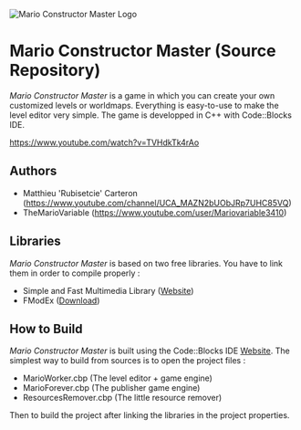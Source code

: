 ![Mario Constructor Master Logo](https://image.noelshack.com/fichiers/2019/32/4/1565258270-title.png)
# Mario Constructor Master (Source Repository)
*Mario Constructor Master* is a game in which you can create your own customized levels or worldmaps. Everything is easy-to-use to make the level editor very simple. The game is developped in C++ with Code::Blocks IDE.

https://www.youtube.com/watch?v=TVHdkTk4rAo

## Authors
* Matthieu 'Rubisetcie' Carteron (https://www.youtube.com/channel/UCA_MAZN2bUObJRp7UHC85VQ)
* TheMarioVariable (https://www.youtube.com/user/Mariovariable3410)

## Libraries
*Mario Constructor Master* is based on two free libraries. You have to link them in order to compile properly :
* Simple and Fast Multimedia Library ([Website](https://www.sfml-dev.org/index.php))
* FModEx ([Download](https://raw.githubusercontent.com/alexey-lysiuk/fmodex-zdoom/master/4.26/fmodapi42636win32-installer.exe))

## How to Build
*Mario Constructor Master* is built using the Code::Blocks IDE [Website](http://www.codeblocks.org/). The simplest way to build from sources is to open the project files :
* MarioWorker.cbp (The level editor + game engine)
* MarioForever.cbp (The publisher game engine)
* ResourcesRemover.cbp (The little resource remover)

Then to build the project after linking the libraries in the project properties.
